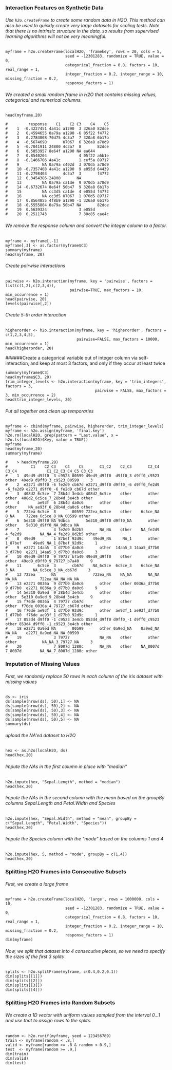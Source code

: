 ### Interaction Features on Synthetic Data
###### Use `h2o.createFrame` to create some random data in H2O. This method can also be used to quickly create very large datasets for scaling tests. Note that there is no intrinsic structure in the data, so results from supervised learning algorithms will not be very meaningful.
    
    myframe = h2o.createFrame(localH2O, 'framekey', rows = 20, cols = 5,
                              seed = -12301283, randomize = TRUE, value = 0,
                              categorical_fraction = 0.8, factors = 10, real_range = 1,
                              integer_fraction = 0.2, integer_range = 10, missing_fraction = 0.2,
                              response_factors = 1)
    
###### We created a small random frame in H2O that contains missing values, categorical and numerical columns.

    head(myframe,20)
  
    #         response    C1    C2 C3    C4    C5
    #    1  -0.4227451 4a41c a1290  3 326a0 82dce
    #    2   0.4594655 0a79a a1290 -6 05f22 f4772
    #    3   0.2784008 70d75 4c3a7  7 320a8 6b17b
    #    4  -0.5674698       07067  6 320a8 a78d9
    #    5  -0.7041911 24800 4c3a7  8       82dce
    #    6   0.5853957 8e64f a1290 NA ea644      
    #    7   0.8540204              4 05f22 a6b1e
    #    8  -0.1466706 4a41c        1 cef5a 89717
    #    9          NA 0a79a c402d  3 070d5 a78d9
    #    10 -0.7357408 4a41c a1290  9 e055d 64439
    #    11 -0.2798403       4c3a7  3       f4772
    #    12  0.3454386 24800       NA            
    #    13         NA 0a79a ca1de  9 070d5 a78d9
    #    14 -0.6732674 8e64f 50b47  9 320a8 6b17b
    #    15         NA cc3d5 ca1de  4 e055d f4772
    #    16         NA cc3d5 07067  1 070d5 89717
    #    17  0.8564855 4f8b9 a1290 -1 326a0 6b17b
    #    18 -0.5555804 0a79a 50b47 NA       82dce
    #    19  0.5639324              3 e055d      
    #    20  0.2511743              7 30c85 cae4c

###### We remove the response column and convert the integer column to a factor.

    myframe <- myframe[,-1]
    myframe[,3] <- as.factor(myframe$C3)
    summary(myframe)
    head(myframe, 20)

###### Create pairwise interactions
    
    pairwise <- h2o.interaction(myframe, key = 'pairwise', factors = list(c(1,2),c(2,3,4)),
                                pairwise=TRUE, max_factors = 10, min_occurrence = 1)
    head(pairwise, 20)
    levels(pairwise[,2])

###### Create 5-th order interaction
    
    higherorder <- h2o.interaction(myframe, key = 'higherorder', factors = c(1,2,3,4,5),
                                   pairwise=FALSE, max_factors = 10000, min_occurrence = 1)
    head(higherorder, 20)

######Create a categorical variable out of integer column via self-interaction, and keep at most 3 factors, and only if they occur at least twice
    
    summary(myframe$C3)
    head(myframe$C3, 20)
    trim_integer_levels <- h2o.interaction(myframe, key = 'trim_integers', factors = 3,
                                           pairwise = FALSE, max_factors = 3, min_occurrence = 2)
    head(trim_integer_levels, 20)

###### Put all together and clean up temporaries
    
    myframe <- cbind(myframe, pairwise, higherorder, trim_integer_levels)
    myframe <- h2o.assign(myframe, 'final.key')
    h2o.rm(localH2O, grep(pattern = "Last.value", x = h2o.ls(localH2O)$Key, value = TRUE))
    myframe
    head(myframe,20)
    summary(myframe)

    #    > head(myframe,20)
    #          C1    C2 C3    C4    C5       C1_C2    C2_C3       C2_C4    C3_C4             C1_C2_C3_C4_C5 C3_C3
    #    1  49ed9 d9ff0  3 c9523 00599 49ed9_d9ff0  d9ff0_3 d9ff0_c9523    other  49ed9_d9ff0_3_c9523_00599     3
    #    2  e2271 d9ff0 -6 fe2d9 cb67d e2271_d9ff0 d9ff0_-6 d9ff0_fe2d9 -6_fe2d9 e2271_d9ff0_-6_fe2d9_cb67d other
    #    3  408d2 6c5ce  7 28b4d 3e4cb 408d2_6c5ce    other       other    other  408d2_6c5ce_7_28b4d_3e4cb other
    #    4        ae93f  6 28b4d da0c6       other    other       other    other     NA_ae93f_6_28b4d_da0c6 other
    #    5  722ea 6c5ce  8       00599 722ea_6c5ce    other    6c5ce_NA     8_NA     722ea_6c5ce_8_NA_00599 other
    #    6  5e310 d9ff0 NA 9dbca       5e310_d9ff0 d9ff0_NA       other    other    5e310_d9ff0_NA_9dbca_NA      
    #    7               4 fe2d9 8d2b5       NA_NA    other    NA_fe2d9  4_fe2d9        NA_NA_4_fe2d9_8d2b5 other
    #    8  49ed9        1 87bef 92d9c    49ed9_NA     NA_1       other  1_87bef     49ed9_NA_1_87bef_92d9c     1
    #    9  e2271 14aa5  3 d77b0 da0c6       other  14aa5_3 14aa5_d77b0  3_d77b0  e2271_14aa5_3_d77b0_da0c6     3
    #    10 49ed9 d9ff0  9 79727 b7a40 49ed9_d9ff0    other       other    other  49ed9_d9ff0_9_79727_b7a40     9
    #    11       6c5ce  3       cb67d    NA_6c5ce  6c5ce_3    6c5ce_NA     3_NA        NA_6c5ce_3_NA_cb67d     3
    #    12 722ea       NA                722ea_NA    NA_NA       NA_NA    NA_NA          722ea_NA_NA_NA_NA      
    #    13 e2271 0036a  9 d77b0 da0c6       other    other 0036a_d77b0  9_d77b0  e2271_0036a_9_d77b0_da0c6     9
    #    14 5e310 0a9ed  9 28b4d 3e4cb       other    other       other    other  5e310_0a9ed_9_28b4d_3e4cb     9
    #    15 f76de 0036a  4 79727 cb67d       other    other       other    other  f76de_0036a_4_79727_cb67d other
    #    16 f76de ae93f  1 d77b0 92d9c       other  ae93f_1 ae93f_d77b0  1_d77b0  f76de_ae93f_1_d77b0_92d9c     1
    #    17 853d4 d9ff0 -1 c9523 3e4cb 853d4_d9ff0 d9ff0_-1 d9ff0_c9523    other 853d4_d9ff0_-1_c9523_3e4cb other
    #    18 e2271 0a9ed NA       00599       other 0a9ed_NA    0a9ed_NA    NA_NA    e2271_0a9ed_NA_NA_00599      
    #    19              3 79727             NA_NA    other       other    other           NA_NA_3_79727_NA     3
    #    20              7 8007d 1280c       NA_NA    other    NA_8007d  7_8007d        NA_NA_7_8007d_1280c other

### Imputation of Missing Values
###### First, we randomly replace 50 rows in each column of the iris dataset with missing values

    ds <- iris
    ds[sample(nrow(ds), 50),1] <- NA
    ds[sample(nrow(ds), 50),2] <- NA
    ds[sample(nrow(ds), 50),3] <- NA
    ds[sample(nrow(ds), 50),4] <- NA
    ds[sample(nrow(ds), 50),5] <- NA
    summary(ds)

###### upload the NA'ed dataset to H2O
    
    hex <- as.h2o(localH2O, ds)
    head(hex,20)

###### Impute the NAs in the first column in place with "median"
    
    h2o.impute(hex, "Sepal.Length", method = "median")
    head(hex,20)

###### Impute the NAs in the second column with the mean based on the groupBy columns Sepal.Length and Petal.Width and Species
    
    h2o.impute(hex, "Sepal.Width", method = "mean", groupBy = c("Sepal.Length", "Petal.Width", "Species"))
    head(hex,20)

###### Impute the Species column with the "mode" based on the columns 1 and 4
    
    h2o.impute(hex, 5, method = "mode", groupBy = c(1,4))
    head(hex,20)
    
    
### Splitting H2O Frames into Consecutive Subsets
###### First, we create a large frame

    myframe = h2o.createFrame(localH2O, 'large', rows = 1000000, cols = 10,
                              seed = -12301283, randomize = TRUE, value = 0,
                              categorical_fraction = 0.8, factors = 10, real_range = 1,
                              integer_fraction = 0.2, integer_range = 10, missing_fraction = 0.2,
                              response_factors = 1)
    dim(myframe)
    
###### Now, we split that dataset into 4 consecutive pieces, so we need to specify the sizes of the first 3 splits

    splits <- h2o.splitFrame(myframe, c(0.4,0.2,0.1))
    dim(splits[[1]])
    dim(splits[[2]])
    dim(splits[[3]])
    dim(splits[[4]])

### Splitting H2O Frames into Random Subsets
###### We create a 1D vector with uniform values sampled from the interval 0...1 and use that to assign rows to the splits.

    random <- h2o.runif(myframe, seed = 123456789)
    train <- myframe[random < .8,]
    valid <- myframe[random >= .8 & random < 0.9,]
    test  <- myframe[random >= .9,]
    dim(train)
    dim(valid)
    dim(test)
